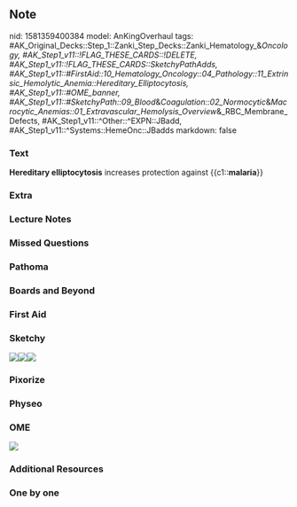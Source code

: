 ## Note
nid: 1581359400384
model: AnKingOverhaul
tags: #AK_Original_Decks::Step_1::Zanki_Step_Decks::Zanki_Hematology_&_Oncology, #AK_Step1_v11::!FLAG_THESE_CARDS::!DELETE, #AK_Step1_v11::!FLAG_THESE_CARDS::SketchyPathAdds, #AK_Step1_v11::#FirstAid::10_Hematology_Oncology::04_Pathology::11_Extrinsic_Hemolytic_Anemia::Hereditary_Elliptocytosis, #AK_Step1_v11::#OME_banner, #AK_Step1_v11::#SketchyPath::09_Blood_&_Coagulation::02_Normocytic_&_Macrocytic_Anemias::01_Extravascular_Hemolysis_Overview_&_RBC_Membrane_Defects, #AK_Step1_v11::^Other::^EXPN::JBadd, #AK_Step1_v11::^Systems::HemeOnc::JBadds
markdown: false

### Text
<b>Hereditary elliptocytosis</b> increases protection against
{{c1::<b>malaria</b>}}

### Extra


### Lecture Notes


### Missed Questions


### Pathoma


### Boards and Beyond


### First Aid


### Sketchy
<img src=
"Screen%20Shot%202020-02-10%20at%201.30.26%20PM.JPG"><img src=
"Screen%20Shot%202020-02-10%20at%201.30.36%20PM.JPG"><img src=
"Zoverall%20picture%20(68)_1566160514431.JPG">

### Pixorize


### Physeo


### OME
<div class="ome-widget">
  <a href="https://onlinemeded.org?ref=anki"><img src=
  "_OME_AnkiFlashcards_General_3.png"></a>
</div>

### Additional Resources


### One by one

